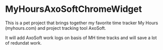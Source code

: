 # MyHoursAxoSoftChromeWidget

This is a pet project that brings together my favorite time tracker My Hours (myhours.com) and project tracking tool AxoSoft.

It will add AxoSoft work logs on basis of MH time tracks and will save a lot of redundat work.

